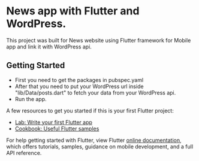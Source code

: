 # News app with Flutter and WordPress.

This project was built for News website using Flutter framework for Mobile app and link it with WordPress api.

## Getting Started
- First you need to get the packages in pubspec.yaml
- After that you need to put your WordPress url inside "lib/Data/posts.dart" to fetch your data from your WordPress api.
- Run the app.

A few resources to get you started if this is your first Flutter project:

- [Lab: Write your first Flutter app](https://flutter.dev/docs/get-started/codelab)
- [Cookbook: Useful Flutter samples](https://flutter.dev/docs/cookbook)

For help getting started with Flutter, view Flutter
[online documentation](https://flutter.dev/docs), which offers tutorials,
samples, guidance on mobile development, and a full API reference.
